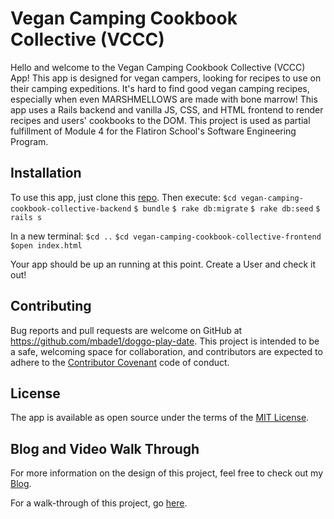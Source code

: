 # Vegan Camping Cookbook Collective (VCCC)

Hello and welcome to the Vegan Camping Cookbook Collective (VCCC) App! This app is designed for vegan campers, looking for recipes to use on their camping expeditions. It's hard to find good vegan camping recipes, especially when even MARSHMELLOWS are made with bone marrow! This app uses a Rails backend and vanilla JS, CSS, and HTML frontend to render recipes and users' cookbooks to the DOM. This project is used as partial fulfillment of Module 4 for the Flatiron School's Software Engineering Program. 

## Installation

To use this app, just clone this [repo](https://github.com/mbade1/vegan-camping-cookbook-collective).
Then execute:
    ```$cd vegan-camping-cookbook-collective-backend```
    ```$ bundle```
    ```$ rake db:migrate```
    ```$ rake db:seed```
    ```$ rails s```

In a new terminal:
    ```$cd ..```
    ```$cd vegan-camping-cookbook-collective-frontend```
    ```$open index.html```

Your app should be up an running at this point. Create a User and check it out! 

## Contributing

Bug reports and pull requests are welcome on GitHub at https://github.com/mbade1/doggo-play-date. This project is intended to be a safe, welcoming space for collaboration, and contributors are expected to adhere to the [Contributor Covenant](http://contributor-covenant.org) code of conduct.

## License

The app is available as open source under the terms of the [MIT License](http://opensource.org/licenses/MIT).

## Blog and Video Walk Through

For more information on the design of this project, feel free to check out my [Blog](https://mbade1.github.io/vegan_camping_cookbook_collective).

For a walk-through of this project, go [here](https://www.youtube.com/watch?v=nn_PhiZg5S8&t=103s).